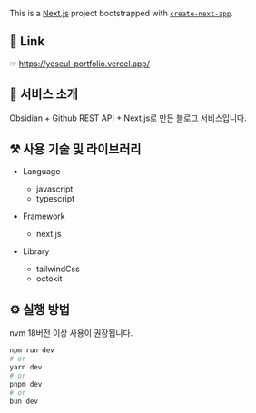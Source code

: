 This is a [Next.js](https://nextjs.org/) project bootstrapped with [`create-next-app`](https://github.com/vercel/next.js/tree/canary/packages/create-next-app).

## 🔗 Link

☞ https://yeseul-portfolio.vercel.app/

## 📖 서비스 소개

Obsidian + Github REST API + Next.js로 만든 블로그 서비스입니다.

## ⚒️ 사용 기술 및 라이브러리

- Language

  - javascript
  - typescript

- Framework

  - next.js

- Library

  - tailwindCss
  - octokit

## ⚙️ 실행 방법

nvm 18버전 이상 사용이 권장됩니다.

```bash
npm run dev
# or
yarn dev
# or
pnpm dev
# or
bun dev
```
